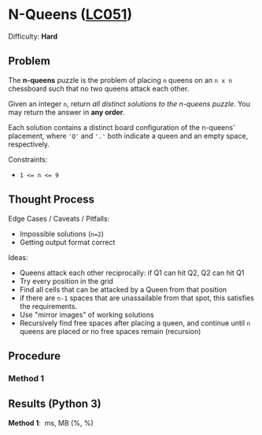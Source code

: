 # N-Queens ([LC051](https://leetcode.com/problems/n-queens/))
Difficulty: **Hard**

## Problem

The **n-queens** puzzle is the problem of placing `n` queens on an `n x n` chessboard such that no two queens attack each other.

Given an integer `n`, return *all distinct solutions to the n-queens puzzle*. You may return the answer in **any order**.

Each solution contains a distinct board configuration of the n-queens' placement, where `'Q'` and `'.'` both indicate a queen and an empty space, respectively.

Constraints:
- `1 <= n <= 9`

## Thought Process

Edge Cases / Caveats / Pitfalls:
- Impossible solutions (`n=2`)
- Getting output format correct

Ideas:
- Queens attack each other reciprocally: if Q1 can hit Q2, Q2 can hit Q1
- Try every position in the grid
- Find all cells that can be attacked by a Queen from that position
- if there are `n-1` spaces that are unassailable from that spot, this satisfies the requirements.
- Use "mirror images" of working solutions
- Recursively find free spaces after placing a queen, and continue until `n` queens are placed *or* no free spaces remain (recursion)

## Procedure

### Method 1

## Results (Python 3)

**Method 1**:  ms, MB (%, %)
